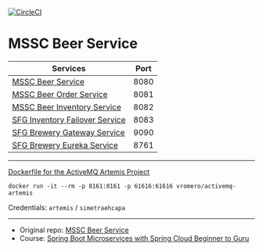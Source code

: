 [![CircleCI](https://circleci.com/gh/Shterneregen/mssc-beer-service.svg?style=svg)](https://circleci.com/gh/Shterneregen/mssc-beer-service)

# MSSC Beer Service

| Services                                                                                   |Port|
| ------------------------------------------------------------------------------------------ |----|
| [MSSC Beer Service](https://github.com/Shterneregen/mssc-beer-service)                     |8080|
| [MSSC Beer Order Service](https://github.com/Shterneregen/mssc-beer-service)               |8081|
| [MSSC Beer Inventory Service](https://github.com/Shterneregen/mssc-beer-inventory-service) |8082|
| [SFG Inventory Failover Service](https://github.com/Shterneregen/mssc-inventory-failover)  |8083|
| [SFG Brewery Gateway Service](https://github.com/Shterneregen/mssc-brewery-gateway)        |9090|
| [SFG Brewery Eureka Service](https://github.com/Shterneregen/mssc-brewery-eureka)          |8761|

---
[Dockerfile for the ActiveMQ Artemis Project](https://github.com/vromero/activemq-artemis-docker)
```console
docker run -it --rm -p 8161:8161 -p 61616:61616 vromero/activemq-artemis
``` 
Credentials: 
`artemis` / `simetraehcapa`

---
* Original repo:
[MSSC Beer Service](https://github.com/springframeworkguru/mssc-beer-service)
* Course: 
[Spring Boot Microservices with Spring Cloud Beginner to Guru](https://www.udemy.com/course/spring-boot-microservices-with-spring-cloud-beginner-to-guru/)